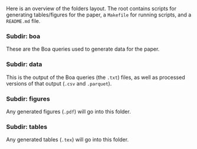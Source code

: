Here is an overview of the folders layout.  The root contains scripts for
generating tables/figures for the paper, a `Makefile` for running scripts, and
a `README.md` file.

### Subdir: boa
These are the Boa queries used to generate data for the paper.

### Subdir: data
This is the output of the Boa queries (the `.txt`) files, as well as processed
versions of that output (`.csv` and `.parquet`).

### Subdir: figures
Any generated figures (`.pdf`) will go into this folder.

### Subdir: tables
Any generated tables (`.tex`) will go into this folder.
